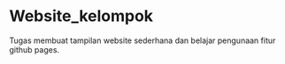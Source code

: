 # Website_kelompok
Tugas membuat tampilan website sederhana dan belajar pengunaan fitur github pages.
